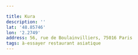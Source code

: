 ```yaml
---

title: Kura
description: ''
lat: '48.85746'
lon: '2.2749'
address: 56, rue de Boulainvilliers, 75016 Paris
tags: à-essayer restaurant asiatique
---
```

